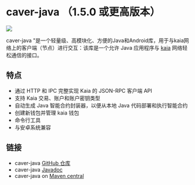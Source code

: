 # caver-java （1.5.0 或更高版本）

![](/img/references/kaiaXcaver-java.png)

caver-java "是一个轻量级、高模块化、方便的Java和Android库，用于与kaia网络上的客户端（节点）进行交互：该库是一个允许 Java 应用程序与 [kaia](https://kaia.io) 网络轻松通信的接口。

## 特点<a id="features"></a>

- 通过 HTTP 和 IPC 完整实现 Kaia 的 JSON-RPC 客户端 API
- 支持 Kaia 交易、账户和账户密钥类型
- 自动生成 Java 智能合约封装器，以便从本地 Java 代码部署和执行智能合约
- 创建新钱包并管理 kaia 钱包
- 命令行工具
- 与安卓系统兼容

## 链接<a id="links"></a>

- caver-java [GitHub 仓库](https://github.com/kaiachain/caver-java)
- caver-java [Javadoc](https://javadoc.io/doc/com.klaytn.caver/core)
- caver-java on [Maven central](https://search.maven.org/artifact/com.klaytn.caver/core)
